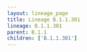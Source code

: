 ```yaml
---
layout: lineage_page
title: Lineage B.1.1.301
lineage: B.1.1.301
parent: B.1.1
children: ['B.1.1.301']
---
```

